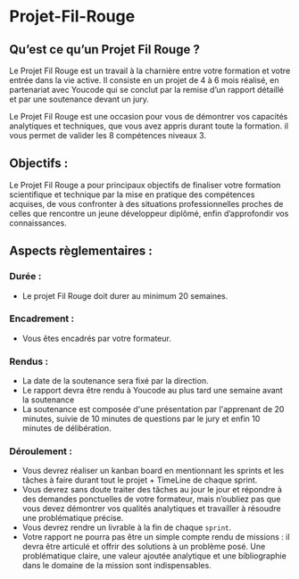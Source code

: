 # Projet-Fil-Rouge

## Qu’est ce qu’un Projet Fil Rouge ?
Le Projet Fil Rouge est un travail à la charnière entre votre formation
et votre entrée dans la vie active. Il consiste en un projet de 4 à 6 mois
réalisé, en partenariat avec Youcode qui se conclut par la remise d’un rapport détaillé et par une soutenance devant un jury.

Le Projet Fil Rouge est une occasion pour vous de démontrer vos capacités analytiques et techniques, que vous avez appris durant toute la formation. il vous permet de valider les 8 compétences niveaux 3.

## Objectifs :
Le Projet Fil Rouge a pour principaux objectifs de finaliser votre formation scientifique et technique par la mise en pratique des compétences acquises, de vous confronter à des situations professionnelles proches de celles que rencontre un jeune développeur diplômé, enfin d’approfondir vos connaissances.

## Aspects règlementaires : 

### Durée :
* Le projet Fil Rouge doit durer au minimum 20 semaines.

### Encadrement :
* Vous êtes encadrés par votre formateur.

### Rendus :
* La date de la soutenance sera fixé par la direction.
* Le rapport devra être rendu à Youcode au plus tard une semaine avant la soutenance
* La soutenance est composée d'une présentation par l'apprenant de 20 minutes, suivie de 10 minutes de questions par le jury et enfin 10 minutes de délibération.

### Déroulement :
* Vous devrez réaliser un kanban board en mentionnant les sprints et les tâches à faire durant tout le projet + TimeLine de chaque sprint.
* Vous devrez sans doute traiter des tâches au jour le jour et répondre à des demandes ponctuelles de votre formateur, mais n’oubliez pas que vous devez démontrer vos qualités analytiques et travailler à résoudre une problématique précise.
* Vous devrez rendre un livrable à la fin de chaque ``sprint``.
* Votre rapport ne pourra pas être un simple compte rendu de missions : il devra être articulé et offrir des solutions à un problème posé. Une problématique claire, une valeur ajoutée analytique et une bibliographie dans le domaine de la mission sont indispensables.
